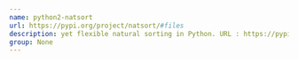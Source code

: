 ```yaml
---
name: python2-natsort
url: https://pypi.org/project/natsort/#files
description: yet flexible natural sorting in Python. URL : https://pypi.org/project/natsort/#files Groups : None
group: None
---
```

